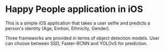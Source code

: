 # Happy People application in iOS

This is a simple iOS application that takes a user selfie and predicts a person's identity (Age, Emtion, Ethnicity, Gender).

Three frameworks are provided in terms of object detection models. User can choose between SSD, Faster-RCNN and YOLOv5 for prediction.  

